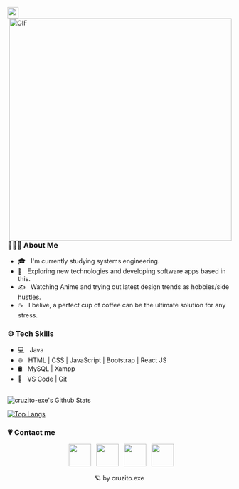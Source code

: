 <img src="https://github.com/souvikguria98/souvikguria98/blob/master/Hi.gif" width="25"></h2>
<img align="right" alt="GIF" src="https://camo.githubusercontent.com/5ddf73ad3a205111cf8c686f687fc216c2946a75005718c8da5b837ad9de78c9/68747470733a2f2f7468756d62732e6766796361742e636f6d2f4576696c4e657874446576696c666973682d736d616c6c2e676966" width="500"/>

### 👨🏻‍💻 About Me

- 🎓 &nbsp; I'm currently studying systems engineering.
- 🤔 &nbsp; Exploring new technologies and developing software apps based in this.
- ✍️ &nbsp; Watching Anime and trying out latest design trends as hobbies/side hustles.
- ☕ &nbsp; I belive, a perfect cup of coffee can be the ultimate solution for any stress. 

<h3> ⚙️ Tech Skills </h3>

- 💻 &nbsp; Java 
- 🌐 &nbsp; HTML | CSS | JavaScript | Bootstrap | React JS
- 🛢 &nbsp; MySQL | Xampp
- 🔧 &nbsp; VS Code | Git

<br>

<img align="center" src="https://github-readme-stats.vercel.app/api?username=cruzito-exe&include_all_commits=true&count_private=true&show_icons=true&line_height=20&title_color=FFFFFF&icon_color=FFFFFF&text_color=FFFFFF&bg_color=0,000000,05B0FF" alt="cruzito-exe's Github Stats">

</br>

[![Top Langs](https://github-readme-stats.vercel.app/api/top-langs/?username=cruzito-exe&layout=compact&&title_color=FFFFFF&text_color=FFFFFF&bg_color=05B0FF)](https://github.com/cruzito-exe/github-readme-stats)


### 💗 Contact me

<p align="center">
&nbsp; <a href="https://twitter.com/cruzito_exe" target="_blank" rel="noopener noreferrer"><img src="https://img.icons8.com/plasticine/100/000000/twitter.png" width="50" /></a>  
&nbsp; <a href="https://www.instagram.com/cruzito.rar/" target="_blank" rel="noopener noreferrer"><img src="https://img.icons8.com/plasticine/100/000000/instagram-new.png" width="50" /></a>  
&nbsp; <a href="https://www.linkedin.com/in/cruzito-exe/" target="_blank" rel="noopener noreferrer"><img src="https://img.icons8.com/plasticine/100/000000/linkedin.png" width="50" /></a>
&nbsp; <a href="mailto:dcruzer92@gmail.com" target="_blank" rel="noopener noreferrer"><img src="https://img.icons8.com/plasticine/100/000000/gmail.png"  width="50" /></a>
</p>

<p align="center"> 🪐 by cruzito.exe </p>
